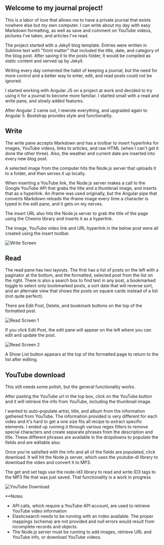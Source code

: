 ## Welcome to my journal project!

This is a labor of love that allows me to have a private journal that exists nowhere else but my own computer.  I can write about my day with easy Markdown formatting, as well as save and comment on YouTube videos, pictures I've taken, and articles I've read.

The project started with a Jekyll blog template.  Entries were written in Sublime text with "front matter" that included the title, date, and category of the blog post.  After saving it to the posts folder, it would be compiled as static content and served up by Jekyll.

Writing every day cemented the habit of keeping a journal, but the need for more control and a better way to enter, edit, and read posts could not be ignored.

I started working with Angular JS on a project at work and decided to try using it for a journal to become more familiar.  I started small with a read and write pane, and slowly added features.  

After Angular 2 came out, I rewrote everything, and upgraded again to Angular 5.  Bootstrap provides style and functionality.

## Write

The write pane accepts Markdown and has a toolbar to insert hyperlinks for images, YouTube videos, links to articles, and raw HTML (when I can't get it done the other three).  Also, the weather and current date are inserted into every new blog post.

A selected image from the computer hits the Node.js server that uploads it to a folder, and then serves it up locally.

When inserting a YouTube link, the Node.js server makes a call to  the Google YouTube API that grabs the title and a thumbnail image, and inserts that as a hyperlink.  An iframe was used originally, but the Angular pipe that converts Markdown reloads the iframe image every time a character is typed in the edit pane, and it gets on my nerves.  

The insert URL also hits the Node.js server to grab the title of the page using the Cheerio library and inserts it as a hyperlink.  

The image, YouTube video link and URL hyperlink in the below post were all created using the insert toolbar.

![Write Screen](https://user-images.githubusercontent.com/11249870/58663572-af313180-82e1-11e9-9055-0cc7668dddef.JPG)

## Read

The read pane has two layouts.  The first has a list of posts on the left with a paginator at the bottom, and the formatted, selected post from the list on the right.  There is also a search box to find text in any post, a bookmarked toggle to select only bookmarked posts, a sort date that will reverse sort, and an alternate view that shows the posts on square cards instead of a list (not quite perfect).  

There are Edit Post, Delete, and bookmark buttons on the top of the formatted post.  

![Read Screen 1](https://user-images.githubusercontent.com/11249870/58662255-9d01c400-82de-11e9-8569-2c7b53f6f6e7.JPG)

If you click Edit Post, the edit pane will appear on the left where you can edit and update the post.  

![Read Screen 2](https://user-images.githubusercontent.com/11249870/58663521-8f017280-82e1-11e9-8b3d-51b440c74596.JPG)

A Show List button appears at the top of the formatted page to return to the list after editing.  

## YouTube download

This still needs some polish, but the general functionality works. 

After pasting the YouTube url in the top box, click on the YouTube button and it will retrieve the info from YouTube, including the thumbnail image.  

I wanted to auto-populate artist, title, and album from the information gathered from YouTube.  The information provided is very different for each video and it's hard to get a one size fits all recipe to extract specific elements.  I ended up running it through various regex filters to remove special characters and create separate phrases from the description and title.  These different phrases are available in the dropdowns to populate the fields and are editable also.

Once you're satisfied with the info and all of the fields are populated, click download.  It will hit the Node.js server, which uses the youtube-dl library to download the video and convert it to MP3. 

The get and set tags use the node-id3 library to read and write ID3 tags to the MP3 file that was just saved.  That functionality is a work in progress

![YouTube Download](https://user-images.githubusercontent.com/11249870/58671066-1fe24900-82f6-11e9-9c86-1e3aca226f03.JPG)

**Notes  
  - API calls, which require a YouTube API account, are used to retrieve YouTube video information
  - Elasticsearch needs to be running with an index available.  The proper mappings (schema) are not provided and null errors would result from incomplete records and objects. 
  - The Node.js server must be running to add images, retrieve URL and YouTube info, or download YouTube videos.  

